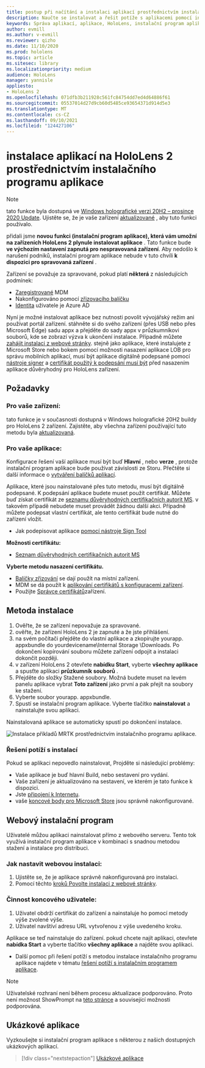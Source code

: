 ```yaml
---
title: postup při načítání a instalaci aplikací prostřednictvím instalačního programu aplikace HoloLens 2
description: Naučte se instalovat a řešit potíže s aplikacemi pomocí instalačního programu aplikace a na straně zátěže a instalovat aplikace přes uživatelské rozhraní.
keywords: Správa aplikací, aplikace, HoloLens, instalační program aplikace
author: evmill
ms.author: v-evmill
ms.reviewer: qizho
ms.date: 11/10/2020
ms.prod: hololens
ms.topic: article
ms.sitesec: library
ms.localizationpriority: medium
audience: HoloLens
manager: yannisle
appliesto:
- HoloLens 2
ms.openlocfilehash: 071dfb3b211928c561fc84754dd7ed4d64886f61
ms.sourcegitcommit: 05537014d27d9cb60d5485ce93654371d914d5e3
ms.translationtype: MT
ms.contentlocale: cs-CZ
ms.lasthandoff: 09/10/2021
ms.locfileid: "124427106"
---
```

# <a name="install-apps-on-hololens-2-via-app-installer"></a>instalace aplikací na HoloLens 2 prostřednictvím instalačního programu aplikace

> [!NOTE]
> tato funkce byla dostupná ve [Windows holografické verzi 20H2 – prosince 2020 Update](hololens-release-notes.md). Ujistěte se, že je vaše zařízení [aktualizované](hololens-update-hololens.md) , aby tuto funkci používalo.

přidali jsme **novou funkci (instalační program aplikace), která vám umožní na zařízeních HoloLens 2 plynule instalovat aplikace** . Tato funkce bude **ve výchozím nastavení zapnutá pro nespravovaná zařízení**. Aby nedošlo k narušení podniků, instalační program aplikace nebude v tuto chvíli **k dispozici pro spravovaná zařízení** .  

Zařízení se považuje za spravované, pokud platí **některá** z následujících podmínek:

- [Zaregistrované](hololens-enroll-mdm.md) MDM
- Nakonfigurováno pomocí [zřizovacího balíčku](hololens-provisioning.md)
- [Identita](hololens-identity.md) uživatele je Azure AD

Nyní je možné instalovat aplikace bez nutnosti povolit vývojářský režim ani používat portál zařízení.  stáhněte si do svého zařízení (přes USB nebo přes Microsoft Edge) sadu appx a přejděte do sady appx v průzkumníkovi souborů, kde se zobrazí výzva k ukončení instalace.  Případně můžete [zahájit instalaci z webové stránky](/windows/msix/app-installer/installing-windows10-apps-web). stejně jako aplikace, které instalujete z Microsoft Store nebo bokem pomocí možnosti nasazení aplikace LOB pro správu mobilních aplikací, musí být aplikace digitálně podepsané pomocí [nástroje signer](/windows/win32/appxpkg/how-to-sign-a-package-using-signtool) a [certifikát použitý k podepsání musí být](/windows/win32/appxpkg/how-to-sign-a-package-using-signtool#security-considerations) před nasazením aplikace důvěryhodný pro HoloLens zařízení.

## <a name="requirements"></a>Požadavky

### <a name="for-your-devices"></a>Pro vaše zařízení:

tato funkce je v současnosti dostupná v Windows holografické 20H2 buildy pro HoloLens 2 zařízení. Zajistěte, aby všechna zařízení používající tuto metodu byla [aktualizovaná](hololens-update-hololens.md).

### <a name="for-your-apps"></a>Pro vaše aplikace:

Konfigurace řešení vaší aplikace musí být buď **Hlavní** , nebo **verze** , protože instalační program aplikace bude používat závislosti ze Storu. Přečtěte si další informace o [vytváření balíčků aplikací](/windows/msix/app-installer/create-appinstallerfile-vs).

Aplikace, které jsou nainstalované přes tuto metodu, musí být digitálně podepsané. K podepsání aplikace budete muset použít certifikát. Můžete buď získat certifikát ze [seznamu důvěryhodných certifikačních autorit MS](https://ccadb-public.secure.force.com/microsoft/IncludedCACertificateReportForMSFT). v takovém případě nebudete muset provádět žádnou další akci. Případně můžete podepsat vlastní certifikát, ale tento certifikát bude nutné do zařízení vložit.

- Jak podepisovat aplikace [pomocí nástroje Sign Tool](/windows/win32/appxpkg/how-to-sign-a-package-using-signtool)

**Možnosti certifikátu:**

- [Seznam důvěryhodných certifikačních autorit MS](https://ccadb-public.secure.force.com/microsoft/IncludedCACertificateReportForMSFT)

**Vyberte metodu nasazení certifikátu.**

- [Balíčky zřizování](hololens-provisioning.md) se dají použít na místní zařízení.
- MDM se dá použít k [aplikování certifikátů s konfiguracemi zařízení](/mem/intune/protect/certificates-configure).
- Použijte [Správce certifikátů](certificate-manager.md)zařízení.

## <a name="installation-method"></a>Metoda instalace

1. Ověřte, že se zařízení nepovažuje za spravované.
1. ověřte, že zařízení HoloLens 2 je zapnuté a že jste přihlášení.
1. na svém počítači přejděte do vlastní aplikace a zkopírujte yourapp. appxbundle do yourdevicename\Internal Storage \Downloads.
    Po dokončení kopírování souboru můžete zařízení odpojit a instalaci dokončit později.
1. v zařízení HoloLens 2 otevřete **nabídku Start**, vyberte **všechny aplikace** a spusťte aplikaci **průzkumník souborů** .
1. Přejděte do složky Stažené soubory. Možná budete muset na levém panelu aplikace vybrat **Toto zařízení** jako první a pak přejít na soubory ke stažení.
1. Vyberte soubor yourapp. appxbundle.
1. Spustí se instalační program aplikace. Vyberte tlačítko **nainstalovat** a nainstalujte svou aplikaci.

Nainstalovaná aplikace se automaticky spustí po dokončení instalace.

![Instalace příkladů MRTK prostřednictvím instalačního programu aplikace.](images/hololens-app-installer-picture.jpg)

### <a name="troubleshooting-installs"></a>Řešení potíží s instalací

Pokud se aplikaci nepovedlo nainstalovat, Projděte si následující problémy:

- Vaše aplikace je buď hlavní Build, nebo sestavení pro vydání.
- Vaše zařízení je aktualizováno na sestavení, ve kterém je tato funkce k dispozici.
- Jste [připojení k Internetu](hololens-network.md).
- vaše [koncové body pro Microsoft Store](hololens-offline.md) jsou správně nakonfigurované.  

## <a name="web-installer"></a>Webový instalační program

Uživatelé můžou aplikaci nainstalovat přímo z webového serveru. Tento tok využívá instalační program aplikace v kombinaci s snadnou metodou stažení a instalace pro distribuci.

### <a name="how-to-set-up-web-install"></a>Jak nastavit webovou instalaci:

1. Ujistěte se, že je aplikace správně nakonfigurovaná pro instalaci.
1. Pomocí těchto [kroků Povolte instalaci z webové stránky](/windows/msix/app-installer/installing-windows10-apps-web#how-to-enable-this-on-a-webpage).

### <a name="end-user-experience"></a>Činnost koncového uživatele:

1. Uživatel obdrží certifikát do zařízení a nainstaluje ho pomocí metody výše zvolené výše.
1. Uživatel navštíví adresu URL vytvořenou z výše uvedeného kroku.

Aplikace se teď nainstaluje do zařízení. pokud chcete najít aplikaci, otevřete **nabídka Start** a vyberte tlačítko **všechny aplikace** a najděte svou aplikaci.

- Další pomoc při řešení potíží s metodou instalace instalačního programu aplikace najdete v tématu [řešení potíží s instalačním programem aplikace](/windows/msix/app-installer/troubleshoot-appinstaller-issues).

> [!NOTE]
> Uživatelské rozhraní není během procesu aktualizace podporováno. Proto není možnost ShowPrompt na [této stránce](/windows/msix/app-installer/update-settings) a související možnosti podporována.

## <a name="sample-apps"></a>Ukázkové aplikace

Vyzkoušejte si instalační program aplikace s některou z našich dostupných ukázkových aplikací. 
> [!div class="nextstepaction"]
> [Ukázkové aplikace](/windows/mixed-reality/develop/features-and-samples)
